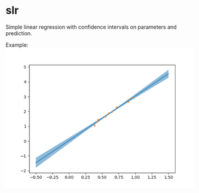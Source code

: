 # slr
Simple linear regression with confidence intervals on parameters and prediction.

Example:
![Image](image.png)



